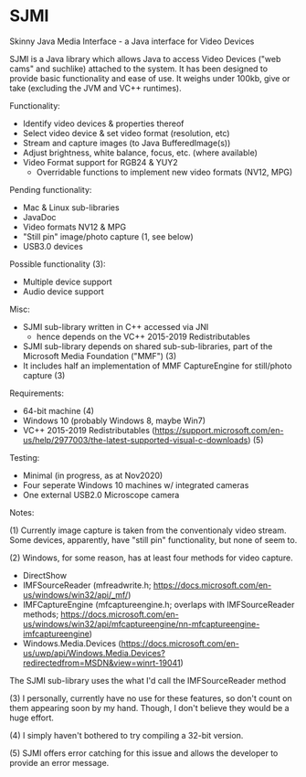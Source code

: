 # SJMI
Skinny Java Media Interface - a Java interface for Video Devices

SJMI is a Java library which allows Java to access Video Devices ("web cams" and suchlike) attached to the system. It has been designed to provide basic functionality and ease of use. It weighs under 100kb, give or take (excluding the JVM and VC++ runtimes).

Functionality:

* Identify video devices & properties thereof
* Select video device & set video format (resolution, etc)
* Stream and capture images (to Java BufferedImage(s))
* Adjust brightness, white balance, focus, etc. (where available)
* Video Format support for RGB24 & YUY2
  * Overridable functions to implement new video formats (NV12, MPG)

Pending functionality:

* Mac & Linux sub-libraries
* JavaDoc
* Video formats NV12 & MPG
* "Still pin" image/photo capture (1, see below)
* USB3.0 devices

Possible functionality (3):

* Multiple device support
* Audio device support

Misc:

* SJMI sub-library written in C++ accessed via JNI
  - hence depends on the VC++ 2015-2019 Redistributables
* SJMI sub-library depends on shared sub-sub-libraries, part of the Microsoft Media Foundation ("MMF") (3)
* It includes half an implementation of MMF CaptureEngine for still/photo capture (3)

Requirements:

* 64-bit machine (4)
* Windows 10 (probably Windows 8, maybe Win7)
* VC++ 2015-2019 Redistributables (https://support.microsoft.com/en-us/help/2977003/the-latest-supported-visual-c-downloads) (5)

Testing:

* Minimal (in progress, as at Nov2020)
* Four seperate Windows 10 machines w/ integrated cameras
* One external USB2.0 Microscope camera

Notes:

(1) Currently image capture is taken from the conventionaly video stream. Some devices, apparently, have "still pin" functionality, but none of seem to.

(2) Windows, for some reason, has at least four methods for video capture. 
 - DirectShow
 - IMFSourceReader (mfreadwrite.h; https://docs.microsoft.com/en-us/windows/win32/api/_mf/)
 - IMFCaptureEngine (mfcaptureengine.h; overlaps with IMFSourceReader methods; https://docs.microsoft.com/en-us/windows/win32/api/mfcaptureengine/nn-mfcaptureengine-imfcaptureengine)
 - Windows.Media.Devices (https://docs.microsoft.com/en-us/uwp/api/Windows.Media.Devices?redirectedfrom=MSDN&view=winrt-19041)
  
  The SJMI sub-library uses the what I'd call the IMFSourceReader method

(3) I personally, currently have no use for these features, so don't count on them appearing soon by my hand. Though, I don't believe they would be a huge effort.

(4) I simply haven't bothered to try compiling a 32-bit version. 

(5) SJMI offers error catching for this issue and allows the developer to provide an error message.
